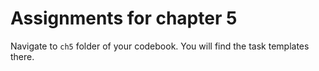 Assignments for chapter 5
=========================

Navigate to `ch5` folder of your codebook.
You will find the task templates there.

